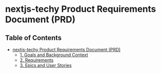 # nextjs-techy Product Requirements Document (PRD)

## Table of Contents

- [nextjs-techy Product Requirements Document (PRD)](#table-of-contents)
  - [1. Goals and Background Context](#1-goals-and-background-context)
  - [2. Requirements](#2-requirements)
  - [3. Epics and User Stories](#3-epics-and-user-stories)

